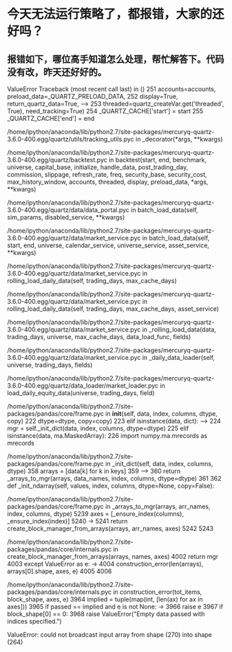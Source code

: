 # 今天无法运行策略了，都报错，大家的还好吗？

报错如下，哪位高手知道怎么处理，帮忙解答下。代码没有改，昨天还好好的。
---------------------------------------------------------------------------
ValueError                                Traceback (most recent call last)
<mercury-input-2-5BF803183567437CB87E0C9555CA73FB> in <module>()
    251                                             accounts=accounts, preload_data=_QUARTZ_PRELOAD_DATA,
    252                                             display=True, return_quartz_data=True,
--> 253                                             threaded=quartz_createVar.get('threaded', True), need_tracking=True)
    254     _QUARTZ_CACHE['start'] = start
    255     _QUARTZ_CACHE['end'] = end

/home/ipython/anaconda/lib/python2.7/site-packages/mercuryq-quartz-3.6.0-400.egg/quartz/utils/tracking_utils.pyc in _decorator(*args, **kwargs)

/home/ipython/anaconda/lib/python2.7/site-packages/mercuryq-quartz-3.6.0-400.egg/quartz/backtest.pyc in backtest(start, end, benchmark, universe, capital_base, initialize, handle_data, post_trading_day, commission, slippage, refresh_rate, freq, security_base, security_cost, max_history_window, accounts, threaded, display, preload_data, *args, **kwargs)

/home/ipython/anaconda/lib/python2.7/site-packages/mercuryq-quartz-3.6.0-400.egg/quartz/data/data_portal.pyc in batch_load_data(self, sim_params, disabled_service, **kwargs)

/home/ipython/anaconda/lib/python2.7/site-packages/mercuryq-quartz-3.6.0-400.egg/quartz/data/market_service.pyc in batch_load_data(self, start, end, universe, calendar_service, universe_service, asset_service, **kwargs)

/home/ipython/anaconda/lib/python2.7/site-packages/mercuryq-quartz-3.6.0-400.egg/quartz/data/market_service.pyc in rolling_load_daily_data(self, trading_days, max_cache_days)

/home/ipython/anaconda/lib/python2.7/site-packages/mercuryq-quartz-3.6.0-400.egg/quartz/data/market_service.pyc in rolling_load_daily_data(self, trading_days, max_cache_days, asset_service)

/home/ipython/anaconda/lib/python2.7/site-packages/mercuryq-quartz-3.6.0-400.egg/quartz/data/market_service.pyc in _rolling_load_data(data, trading_days, universe, max_cache_days, data_load_func, fields)

/home/ipython/anaconda/lib/python2.7/site-packages/mercuryq-quartz-3.6.0-400.egg/quartz/data/market_service.pyc in _daily_data_loader(self, universe, trading_days, fields)

/home/ipython/anaconda/lib/python2.7/site-packages/mercuryq-quartz-3.6.0-400.egg/quartz/data_loader/market_loader.pyc in load_daily_equity_data(universe, trading_days, field)

/home/ipython/anaconda/lib/python2.7/site-packages/pandas/core/frame.pyc in __init__(self, data, index, columns, dtype, copy)
    222                                  dtype=dtype, copy=copy)
    223         elif isinstance(data, dict):
--> 224             mgr = self._init_dict(data, index, columns, dtype=dtype)
    225         elif isinstance(data, ma.MaskedArray):
    226             import numpy.ma.mrecords as mrecords

/home/ipython/anaconda/lib/python2.7/site-packages/pandas/core/frame.pyc in _init_dict(self, data, index, columns, dtype)
    358             arrays = [data[k] for k in keys]
    359 
--> 360         return _arrays_to_mgr(arrays, data_names, index, columns, dtype=dtype)
    361 
    362     def _init_ndarray(self, values, index, columns, dtype=None, copy=False):

/home/ipython/anaconda/lib/python2.7/site-packages/pandas/core/frame.pyc in _arrays_to_mgr(arrays, arr_names, index, columns, dtype)
   5239     axes = [_ensure_index(columns), _ensure_index(index)]
   5240 
-> 5241     return create_block_manager_from_arrays(arrays, arr_names, axes)
   5242 
   5243 

/home/ipython/anaconda/lib/python2.7/site-packages/pandas/core/internals.pyc in create_block_manager_from_arrays(arrays, names, axes)
   4002         return mgr
   4003     except ValueError as e:
-> 4004         construction_error(len(arrays), arrays[0].shape, axes, e)
   4005 
   4006 

/home/ipython/anaconda/lib/python2.7/site-packages/pandas/core/internals.pyc in construction_error(tot_items, block_shape, axes, e)
   3964     implied = tuple(map(int, [len(ax) for ax in axes]))
   3965     if passed == implied and e is not None:
-> 3966         raise e
   3967     if block_shape[0] == 0:
   3968         raise ValueError("Empty data passed with indices specified.")

ValueError: could not broadcast input array from shape (270) into shape (264)